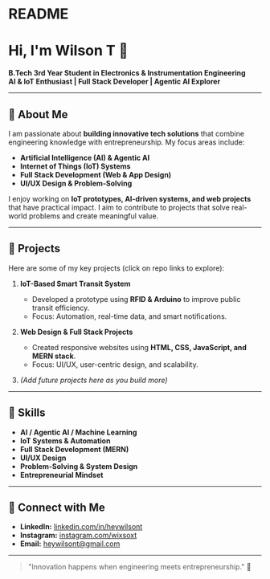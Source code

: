 # README
# Hi, I'm Wilson T 👋

**B.Tech 3rd Year Student in Electronics & Instrumentation Engineering**  
**AI & IoT Enthusiast | Full Stack Developer | Agentic AI Explorer**  

---

## 🔹 About Me
I am passionate about **building innovative tech solutions** that combine engineering knowledge with entrepreneurship. My focus areas include:

- **Artificial Intelligence (AI) & Agentic AI**  
- **Internet of Things (IoT) Systems**  
- **Full Stack Development (Web & App Design)**  
- **UI/UX Design & Problem-Solving**

I enjoy working on **IoT prototypes, AI-driven systems, and web projects** that have practical impact. I aim to contribute to projects that solve real-world problems and create meaningful value.

---

## 🔹 Projects
Here are some of my key projects (click on repo links to explore):

1. **IoT-Based Smart Transit System**  
   - Developed a prototype using **RFID & Arduino** to improve public transit efficiency.  
   - Focus: Automation, real-time data, and smart notifications.  

2. **Web Design & Full Stack Projects**  
   - Created responsive websites using **HTML, CSS, JavaScript, and MERN stack**.  
   - Focus: UI/UX, user-centric design, and scalability.  

3. *(Add future projects here as you build more)*  

---

## 🔹 Skills
- **AI / Agentic AI / Machine Learning**  
- **IoT Systems & Automation**  
- **Full Stack Development (MERN)**  
- **UI/UX Design**  
- **Problem-Solving & System Design**  
- **Entrepreneurial Mindset**  

---

## 🔹 Connect with Me
- **LinkedIn:** [linkedin.com/in/heywilsont](https://www.linkedin.com/in/heywilsont)  
- **Instagram:** [instagram.com/wixsoxt](https://www.instagram.com/wixsoxt)  
- **Email:** heywilsont@gmail.com 

---

> "Innovation happens when engineering meets entrepreneurship." 🚀
